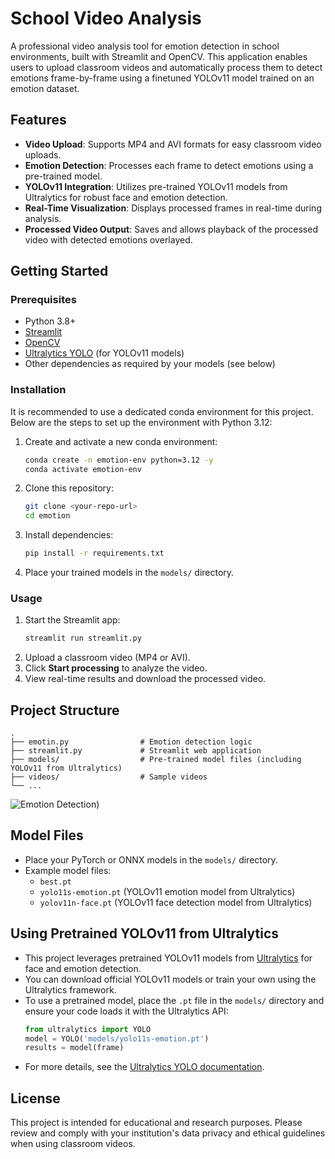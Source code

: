 # School Video Analysis

A professional video analysis tool for emotion detection in school environments, built with Streamlit and OpenCV. This application enables users to upload classroom videos and automatically process them to detect emotions frame-by-frame using a finetuned YOLOv11 model trained on an emotion dataset.


## Features

- **Video Upload**: Supports MP4 and AVI formats for easy classroom video uploads.
- **Emotion Detection**: Processes each frame to detect emotions using a pre-trained model.
- **YOLOv11 Integration**: Utilizes pre-trained YOLOv11 models from Ultralytics for robust face and emotion detection.
- **Real-Time Visualization**: Displays processed frames in real-time during analysis.
- **Processed Video Output**: Saves and allows playback of the processed video with detected emotions overlayed.

## Getting Started

### Prerequisites
- Python 3.8+
- [Streamlit](https://streamlit.io/)
- [OpenCV](https://opencv.org/)
- [Ultralytics YOLO](https://docs.ultralytics.com/) (for YOLOv11 models)
- Other dependencies as required by your models (see below)



### Installation
It is recommended to use a dedicated conda environment for this project. Below are the steps to set up the environment with Python 3.12:

1. Create and activate a new conda environment:
   ```bash
   conda create -n emotion-env python=3.12 -y
   conda activate emotion-env
   ```

2. Clone this repository:
   ```bash
   git clone <your-repo-url>
   cd emotion
   ```
3. Install dependencies:
   ```bash
   pip install -r requirements.txt
   ```
4. Place your trained models in the `models/` directory.

### Usage
1. Start the Streamlit app:
   ```bash
   streamlit run streamlit.py
   ```
2. Upload a classroom video (MP4 or AVI).
3. Click **Start processing** to analyze the video.
4. View real-time results and download the processed video.

## Project Structure

```
.
├── emotin.py                # Emotion detection logic
├── streamlit.py             # Streamlit web application
├── models/                  # Pre-trained model files (including YOLOv11 from Ultralytics)
├── videos/                  # Sample videos
└── ...
```
![Emotion Detection](emotion.gif))

## Model Files
- Place your PyTorch or ONNX models in the `models/` directory.
- Example model files:
  - `best.pt`
  - `yolo11s-emotion.pt` (YOLOv11 emotion model from Ultralytics)
  - `yolov11n-face.pt` (YOLOv11 face detection model from Ultralytics)

## Using Pretrained YOLOv11 from Ultralytics
- This project leverages pretrained YOLOv11 models from [Ultralytics](https://github.com/ultralytics/ultralytics) for face and emotion detection.
- You can download official YOLOv11 models or train your own using the Ultralytics framework.
- To use a pretrained model, place the `.pt` file in the `models/` directory and ensure your code loads it with the Ultralytics API:
  ```python
  from ultralytics import YOLO
  model = YOLO('models/yolo11s-emotion.pt')
  results = model(frame)
  ```
- For more details, see the [Ultralytics YOLO documentation](https://docs.ultralytics.com/).


## License
This project is intended for educational and research purposes. Please review and comply with your institution's data privacy and ethical guidelines when using classroom videos.

